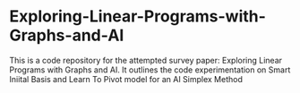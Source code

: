 # Exploring-Linear-Programs-with-Graphs-and-AI
This is a code repository for the attempted survey paper:  Exploring Linear Programs with Graphs and AI. It outlines the code experimentation on Smart Iniital Basis and Learn To Pivot model for an AI Simplex Method
